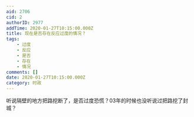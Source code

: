 ```yaml
---
aid: 2706
cid: 2
authorID: 2977
addTime: 2020-01-27T10:15:00.000Z
title: 现在是否存在反应过度的情况？
tags:
    - 过度
    - 反应
    - 是否
    - 存在
    - 情况
comments: []
date: 2020-01-27T10:15:00.000Z
category: 时政
---
```


听说隔壁的地方把路挖断了，是否过度恐慌？03年的时候也没听说过把路挖了封城？
